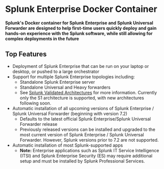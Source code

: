 # Splunk Enterprise Docker Container

**Splunk's Docker container for Splunk Enterprise and Splunk Universal Forwarder are designed to help first-time users quickly deploy and gain hands-on experience with the Splunk software, while still allowing for complex deployments in the future**

## Top Features

* Deployment of Splunk Enterprise that can be run on your laptop or desktop, or pushed to a large orchestrator
* Support for multiple Splunk Enterprise topologies including:
    * Standalone Splunk Enterprise server
    * Standalone Universal and Heavy forwarders
    * See [Splunk Validated Architectures](https://www.splunk.com/pdfs/white-papers/splunk-validated-architectures.pdf) for more information.  Currently only the S1 architecture is supported, with new architectures following soon.
* Automatic installation of all upcoming versions of Splunk Enterprise / Splunk Universal Forwarder (beginning with version 7.2)
    * Defaults to the latest official Splunk Enterprise/Splunk Universal Forwarder release
    * Previously released versions can be installed and upgraded to the most current version of Splunk Enterprise / Splunk Universal Forwarder. However, Splunk versions prior to 7.2 are not supported.
* Automatic installation of most Splunk-supported apps
	* **Note:** Enterprise applications such as Splunk IT Service Intelligence (ITSI) and Splunk Enterprise Security (ES) may require additional setup and must be installed by Splunk Professional Services.
